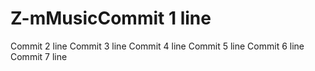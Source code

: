 # Z-mMusicCommit 1 line
Commit 2 line
Commit 3 line
Commit 4 line
Commit 5 line
Commit 6 line
Commit 7 line
